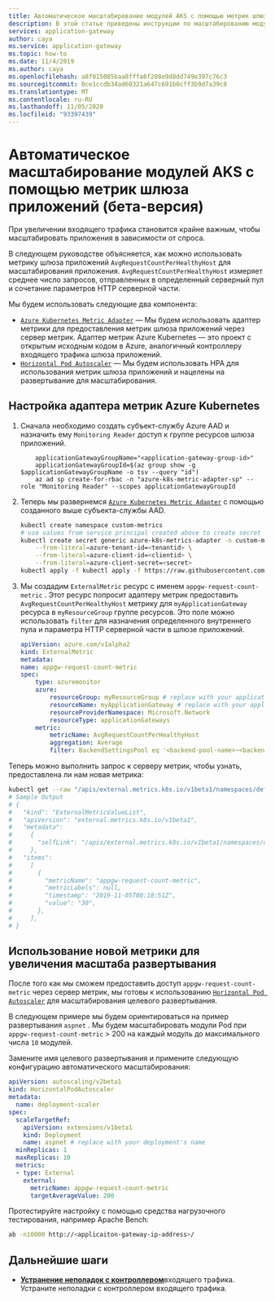 ```yaml
---
title: Автоматическое масштабирование модулей AKS с помощью метрик шлюза приложений Azure
description: В этой статье приведены инструкции по масштабированию модулей AKS серверной части с помощью метрик шлюза приложений и адаптера метрик Azure Kubernetes.
services: application-gateway
author: caya
ms.service: application-gateway
ms.topic: how-to
ms.date: 11/4/2019
ms.author: caya
ms.openlocfilehash: a8f015085baa8fffa6f208e9d8dd749e397c76c3
ms.sourcegitcommit: 0ce1ccdb34ad60321a647c691b0cff3b9d7a39c8
ms.translationtype: MT
ms.contentlocale: ru-RU
ms.lasthandoff: 11/05/2020
ms.locfileid: "93397439"
---
```

# <a name="autoscale-your-aks-pods-using-application-gateway-metrics-beta"></a>Автоматическое масштабирование модулей AKS с помощью метрик шлюза приложений (бета-версия)

При увеличении входящего трафика становится крайне важным, чтобы масштабировать приложения в зависимости от спроса.

В следующем руководстве объясняется, как можно использовать метрику шлюза приложений `AvgRequestCountPerHealthyHost` для масштабирования приложения. `AvgRequestCountPerHealthyHost` измеряет среднее число запросов, отправленных в определенный серверный пул и сочетание параметров HTTP серверной части.

Мы будем использовать следующие два компонента:

* [`Azure Kubernetes Metric Adapter`](https://github.com/Azure/azure-k8s-metrics-adapter) — Мы будем использовать адаптер метрики для предоставления метрик шлюза приложений через сервер метрик. Адаптер метрик Azure Kubernetes — это проект с открытым исходным кодом в Azure, аналогичный контроллеру входящего трафика шлюза приложений. 
* [`Horizontal Pod Autoscaler`](../aks/concepts-scale.md#horizontal-pod-autoscaler) — Мы будем использовать HPA для использования метрик шлюза приложений и нацелены на развертывание для масштабирования.

## <a name="setting-up-azure-kubernetes-metric-adapter"></a>Настройка адаптера метрик Azure Kubernetes

1. Сначала необходимо создать субъект-службу Azure AAD и назначить ему `Monitoring Reader` доступ к группе ресурсов шлюза приложений. 

    ```azurecli
        applicationGatewayGroupName="<application-gateway-group-id>"
        applicationGatewayGroupId=$(az group show -g $applicationGatewayGroupName -o tsv --query "id")
        az ad sp create-for-rbac -n "azure-k8s-metric-adapter-sp" --role "Monitoring Reader" --scopes applicationGatewayGroupId
    ```

1. Теперь мы развернемся [`Azure Kubernetes Metric Adapter`](https://github.com/Azure/azure-k8s-metrics-adapter) с помощью созданного выше субъекта-службы AAD.

    ```bash
    kubectl create namespace custom-metrics
    # use values from service principal created above to create secret
    kubectl create secret generic azure-k8s-metrics-adapter -n custom-metrics \
        --from-literal=azure-tenant-id=<tenantid> \
        --from-literal=azure-client-id=<clientid> \
        --from-literal=azure-client-secret=<secret>
    kubectl apply -f kubectl apply -f https://raw.githubusercontent.com/Azure/azure-k8s-metrics-adapter/master/deploy/adapter.yaml -n custom-metrics
    ```

1. Мы создадим `ExternalMetric` ресурс с именем `appgw-request-count-metric` . Этот ресурс попросит адаптеру метрик предоставить `AvgRequestCountPerHealthyHost` метрику для `myApplicationGateway` ресурса в `myResourceGroup` группе ресурсов. Это поле можно использовать `filter` для назначения определенного внутреннего пула и параметра HTTP серверной части в шлюзе приложений.

    ```yaml
    apiVersion: azure.com/v1alpha2
    kind: ExternalMetric
    metadata:
    name: appgw-request-count-metric
    spec:
        type: azuremonitor
        azure:
            resourceGroup: myResourceGroup # replace with your application gateway's resource group name
            resourceName: myApplicationGateway # replace with your application gateway's name
            resourceProviderNamespace: Microsoft.Network
            resourceType: applicationGateways
        metric:
            metricName: AvgRequestCountPerHealthyHost
            aggregation: Average
            filter: BackendSettingsPool eq '<backend-pool-name>~<backend-http-setting-name>' # optional
    ```

Теперь можно выполнить запрос к серверу метрик, чтобы узнать, предоставлена ли нам новая метрика:
```bash
kubectl get --raw "/apis/external.metrics.k8s.io/v1beta1/namespaces/default/appgw-request-count-metric"
# Sample Output
# {
#   "kind": "ExternalMetricValueList",
#   "apiVersion": "external.metrics.k8s.io/v1beta1",
#   "metadata":
#     {
#       "selfLink": "/apis/external.metrics.k8s.io/v1beta1/namespaces/default/appgw-request-count-metric",
#     },
#   "items":
#     [
#       {
#         "metricName": "appgw-request-count-metric",
#         "metricLabels": null,
#         "timestamp": "2019-11-05T00:18:51Z",
#         "value": "30",
#       },
#     ],
# }
```

## <a name="using-the-new-metric-to-scale-up-the-deployment"></a>Использование новой метрики для увеличения масштаба развертывания

После того как мы сможем предоставить доступ `appgw-request-count-metric` через сервер метрик, мы готовы к использованию [`Horizontal Pod Autoscaler`](../aks/concepts-scale.md#horizontal-pod-autoscaler) для масштабирования целевого развертывания.

В следующем примере мы будем ориентироваться на пример развертывания `aspnet` . Мы будем масштабировать модули Pod при `appgw-request-count-metric` > 200 на каждый модуль до максимального числа `10` модулей.

Замените имя целевого развертывания и примените следующую конфигурацию автоматического масштабирования:
```yaml
apiVersion: autoscaling/v2beta1
kind: HorizontalPodAutoscaler
metadata:
  name: deployment-scaler
spec:
  scaleTargetRef:
    apiVersion: extensions/v1beta1
    kind: Deployment
    name: aspnet # replace with your deployment's name
  minReplicas: 1
  maxReplicas: 10
  metrics:
  - type: External
    external:
      metricName: appgw-request-count-metric
      targetAverageValue: 200
```

Протестируйте настройку с помощью средства нагрузочного тестирования, например Apache Bench:
```bash
ab -n10000 http://<applicaiton-gateway-ip-address>/
```

## <a name="next-steps"></a>Дальнейшие шаги
- [**Устранение неполадок с контроллером**](ingress-controller-troubleshoot.md)входящего трафика. Устраните неполадки с контроллером входящего трафика.